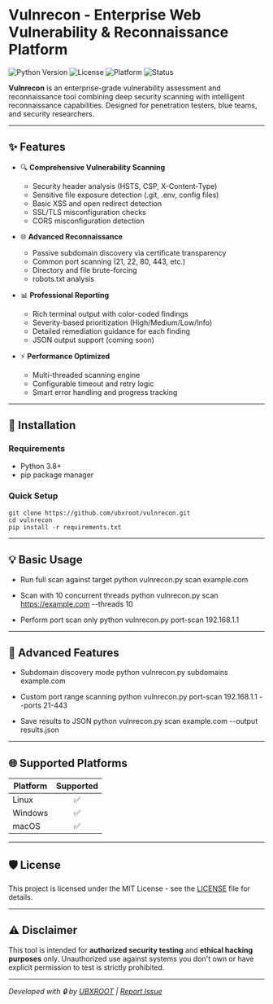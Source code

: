 # Vulnrecon - Enterprise Web Vulnerability & Reconnaissance Platform

![Python Version](https://img.shields.io/badge/Python-3.8%2B-green?style=for-the-badge&logo=python)
![License](https://img.shields.io/badge/License-MIT-purple?style=for-the-badge)
![Platform](https://img.shields.io/badge/Platform-Linux%20%7C%20Windows%20%7C%20macOS-blue?style=for-the-badge)
![Status](https://img.shields.io/badge/Status-Active-brightgreen?style=for-the-badge)


**Vulnrecon** is an enterprise-grade vulnerability assessment and reconnaissance tool combining deep security scanning with intelligent reconnaissance capabilities. Designed for penetration testers, blue teams, and security researchers.

---

## ✨ Features

- 🔍 **Comprehensive Vulnerability Scanning**
  - Security header analysis (HSTS, CSP, X-Content-Type)
  - Sensitive file exposure detection (.git, .env, config files)
  - Basic XSS and open redirect detection
  - SSL/TLS misconfiguration checks
  - CORS misconfiguration detection

- 🌐 **Advanced Reconnaissance**
  - Passive subdomain discovery via certificate transparency
  - Common port scanning (21, 22, 80, 443, etc.)
  - Directory and file brute-forcing
  - robots.txt analysis

- 📊 **Professional Reporting**
  - Rich terminal output with color-coded findings
  - Severity-based prioritization (High/Medium/Low/Info)
  - Detailed remediation guidance for each finding
  - JSON output support (coming soon)

- ⚡ **Performance Optimized**
  - Multi-threaded scanning engine
  - Configurable timeout and retry logic
  - Smart error handling and progress tracking

---

## 🚀 Installation

### Requirements
- Python 3.8+
- pip package manager

### Quick Setup
```
git clone https://github.com/ubxroot/vulnrecon.git
cd vulnrecon
pip install -r requirements.txt
```

---

## 💡 Basic Usage

* Run full scan against target
python vulnrecon.py scan example.com

* Scan with 10 concurrent threads
python vulnrecon.py scan https://example.com --threads 10

* Perform port scan only
python vulnrecon.py port-scan 192.168.1.1


---

## 🧰 Advanced Features

* Subdomain discovery mode
python vulnrecon.py subdomains example.com

* Custom port range scanning
python vulnrecon.py port-scan 192.168.1.1 --ports 21-443

* Save results to JSON
python vulnrecon.py scan example.com --output results.json


---

## 🌐 Supported Platforms

| Platform | Supported |
|----------|:---------:|
| Linux    |    ✅     |
| Windows  |    ✅     |
| macOS    |    ✅     |

---

## 🛡️ License

This project is licensed under the MIT License - see the [LICENSE](LICENSE) file for details.

---

## ⚠️ Disclaimer

This tool is intended for **authorized security testing** and **ethical hacking purposes** only. Unauthorized use against systems you don't own or have explicit permission to test is strictly prohibited.

---

*Developed with 🔒 by [UBXROOT](https://github.com/ubxroot) | [Report Issue](https://github.com/ubxroot/vulnrecon/issues)*
